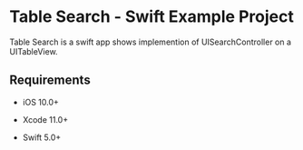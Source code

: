 # Table Search - Swift Example Project

Table Search is a swift app shows implemention of UISearchController on a UITableView. 

## Requirements

* iOS 10.0+

* Xcode 11.0+

* Swift 5.0+

